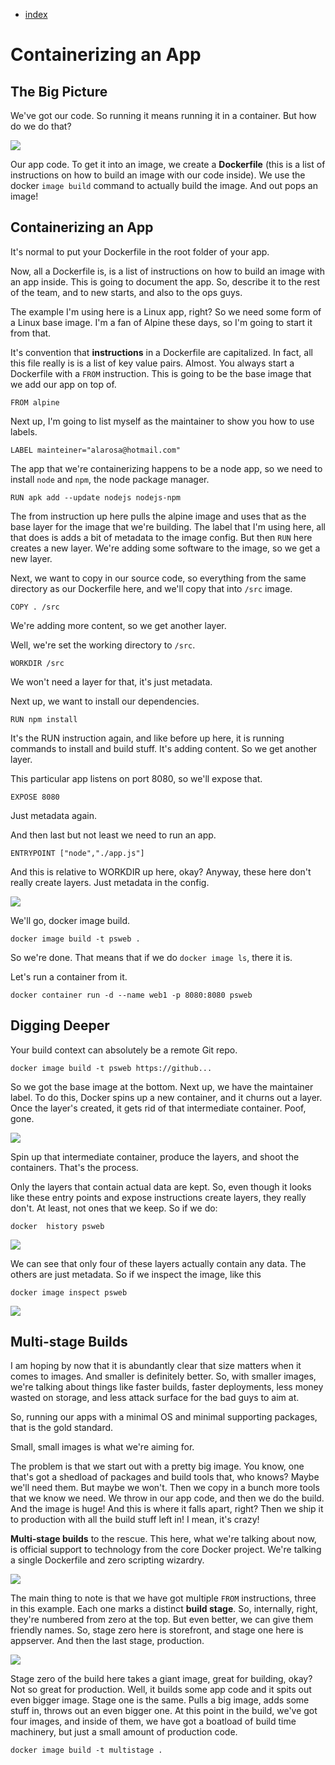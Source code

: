 - [index](https://github.com/KiraDiShira/Docker/blob/master/README.md#docker)

# Containerizing an App

## The Big Picture

We've got our code. So running it means running it in a container. But how do we do that?

<img src="https://github.com/KiraDiShira/Docker/blob/master/ContainerizingAnApp/Images/caa1.PNG" />

Our app code. To get it into an image, we create a **Dockerfile** (this is a list of instructions on how to build an image with our code inside). We use the docker `image build` command to actually build the image. And out pops an image!

## Containerizing an App

It's normal to put your Dockerfile in the root folder of your app.

Now, all a Dockerfile is, is a list of instructions on how to build an image with an app inside. This is going to document the app. So, describe it to the rest of the team, and to new starts, and also to the ops guys.

The example I'm using here is a Linux app, right? So we need some form of a Linux base image. I'm a fan of Alpine these days, so I'm going to start it from that.

It's convention that **instructions** in a Dockerfile are capitalized. In fact, all this file really is is a list of key value pairs. Almost. You always start a Dockerfile with a `FROM` instruction. This is going to be the base image that we add our app on top of.

```
FROM alpine
```

Next up, I'm going to list myself as the maintainer to show you how to use labels. 

```
LABEL mainteiner="alarosa@hotmail.com"
```

The app that we're containerizing happens to be a node app, so we need to install `node` and `npm`, the node package manager. 

```
RUN apk add --update nodejs nodejs-npm
```

The from instruction up here pulls the alpine image and uses that as the base layer for the image that we're building. The label that I'm using here, all that does is adds a bit of metadata to the image config. But then `RUN` here creates a new layer. We're adding some software to the image, so we get a new layer.

Next, we want to copy in our source code, so everything from the same directory as our Dockerfile here, and we'll copy that into `/src` image. 

```
COPY . /src
```

We're adding more content, so we get another layer. 

Well, we're set the working directory to `/src`.

```
WORKDIR /src
```

We won't need a layer for that, it's just metadata.

Next up, we want to install our dependencies. 

```
RUN npm install
```

It's the RUN instruction again, and like before up here, it is running commands to install and build stuff. It's adding content. So we get another layer. 

This particular app listens on port 8080, so we'll expose that.

```
EXPOSE 8080
```

Just metadata again. 

And then last but not least we need to run an app. 

```
ENTRYPOINT ["node","./app.js"]
```

And this is relative to WORKDIR up here, okay? Anyway, these here don't really create layers. Just metadata in the config. 

<img src="https://github.com/KiraDiShira/Docker/blob/master/ContainerizingAnApp/Images/caa2.PNG" />

We'll go, docker image build. 

```
docker image build -t psweb .
```

So we're done. That means that if we do `docker image ls`, there it is.

Let's run a container from it. 

```
docker container run -d --name web1 -p 8080:8080 psweb
```

## Digging Deeper

Your build context can absolutely be a remote Git repo.

```
docker image build -t psweb https://github...
```

So we got the base image at the bottom. Next up, we have the maintainer label. To do this, Docker spins up a new container, and it churns out a layer. Once the layer's created, it gets rid of that intermediate container. Poof, gone.

<img src="https://github.com/KiraDiShira/Docker/blob/master/ContainerizingAnApp/Images/caa3.PNG" />

Spin up that intermediate container, produce the layers, and shoot the containers. That's the process. 

Only the layers that contain actual data are kept. So, even though it looks like these entry points and expose instructions create layers, they really don't. At least, not ones that we keep. So if we do:

```
docker  history psweb
```

<img src="https://github.com/KiraDiShira/Docker/blob/master/ContainerizingAnApp/Images/caa4.PNG" />
 
We can see that only four of these layers actually contain any data. The others are just metadata. So if we inspect the image, like this

```
docker image inspect psweb
```

<img src="https://github.com/KiraDiShira/Docker/blob/master/ContainerizingAnApp/Images/caa5.PNG" />

## Multi-stage Builds

I am hoping by now that it is abundantly clear that size matters when it comes to images. And smaller is definitely better. So, with smaller images, we're talking about things like faster builds, faster deployments, less money wasted on storage, and less attack surface for the bad guys to aim at. 

So, running our apps with a minimal OS and minimal supporting packages, that is the gold standard. 

Small, small images is what we're aiming for.

The problem is that we start out with a pretty big image. You know, one that's got a shedload of packages and build tools that, who knows? Maybe we'll need them. But maybe we won't. Then we copy in a bunch more tools that we know we need. We throw in our app code, and then we do the build. And the image is huge! And this is where it falls apart, right? Then we ship it to production with all the build stuff left in! I mean, it's crazy! 

**Multi-stage builds** to the rescue. This here, what we're talking about now, is official support to technology from the core Docker project. We're talking a single Dockerfile and zero scripting wizardry.

<img src="https://github.com/KiraDiShira/Docker/blob/master/ContainerizingAnApp/Images/caa6.PNG" />

The main thing to note is that we have got multiple `FROM` instructions, three in this example. Each one marks a distinct **build stage**. So, internally, right, they're numbered from zero at the top. But even better, we can give them friendly names. So, stage zero here is storefront, and stage one here is appserver. And then the last stage, production. 

<img src="https://github.com/KiraDiShira/Docker/blob/master/ContainerizingAnApp/Images/caa7.PNG" />

Stage zero of the build here takes a giant image, great for building, okay? Not so great for production. Well, it builds some app code and it spits out even bigger image. Stage one is the same. Pulls a big image, adds some stuff in, throws out an even bigger one. At this point in the build, we've got four images, and inside of them, we have got a boatload of build time machinery, but just a small amount of production code. 

```
docker image build -t multistage .
```
